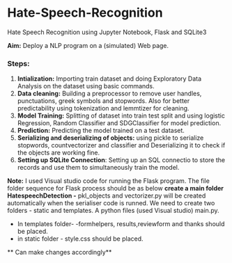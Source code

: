# Hate-Speech-Recognition
Hate Speech Recognition using Jupyter Notebook, Flask and SQLite3

**Aim:** Deploy a NLP program on a (simulated) Web page.

### Steps: 
1. **Intialization:** Importing train dataset and doing Exploratory Data Analysis on the dataset using basic commands.
2. **Data cleaning:** Building a preprocessor to remove user handles, punctuations, greek symbols and stopwords. Also for better predictability using tokenization and lemmtizer for cleaning. 
3. **Model Training:** Splitting of dataset into train test split and using logistic Regression, Random Classifier and SDGClassifier for model prediction.
4. **Prediction:** Predicting the model trained on a test dataset.
5. **Serializing and deserializing of objects:** using pickle to serialize stopwords, countvectorizer and classifier and Deserializing it to check if the objects are working fine.
6. **Setting up SQLite Connection**: Setting up an SQL connectio to store the records and use them to simultaneously train the model.


**Note:** I used Visual studio code for running the Flask program. 
The file folder sequence for Flask process should be as below
**create a main folder HatespeechDetection -** pkl_objects and vectorizer.py will be created automatically when the serialiser code is runned. We need to create two folders - static and templates. A python files (used Visual studio) main.py. 
- In templates folder- -formhelpers, results,reviewform and thanks should be placed.
- in static folder - style.css should be placed.

** Can make changes accordingly**


